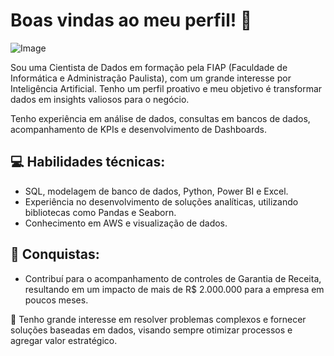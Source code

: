 # Boas vindas ao meu perfil! 👋

![Image](https://github.com/user-attachments/assets/032d128a-913d-4832-babe-7efd61537160)

Sou uma Cientista de Dados em formação pela FIAP (Faculdade de Informática e Administração Paulista), com um grande interesse por Inteligência Artificial. Tenho um perfil proativo e meu objetivo é transformar dados em insights valiosos para o negócio.

Tenho experiência em análise de dados, consultas em bancos de dados, acompanhamento de KPIs e desenvolvimento de Dashboards.

## 💻 Habilidades técnicas:
- SQL, modelagem de banco de dados, Python, Power BI e Excel.
- Experiência no desenvolvimento de soluções analíticas, utilizando bibliotecas como Pandas e Seaborn.
- Conhecimento em AWS e visualização de dados.

## 🥇 Conquistas:
- Contribuí para o acompanhamento de controles de Garantia de Receita, resultando em um impacto de mais de R$ 2.000.000 para a empresa em poucos meses.

🎯 Tenho grande interesse em resolver problemas complexos e fornecer soluções baseadas em dados, visando sempre otimizar processos e agregar valor estratégico.

<!--
**melissa-chiado/melissa-chiado** is a ✨ _special_ ✨ repository because its `README.md` (this file) appears on your GitHub profile.

Here are some ideas to get you started:

- 🔭 I’m currently working on ...
- 🌱 I’m currently learning ...
- 👯 I’m looking to collaborate on ...
- 🤔 I’m looking for help with ...
- 💬 Ask me about ...
- 📫 How to reach me: ...
- 😄 Pronouns: ...
- ⚡ Fun fact: ...
-->
